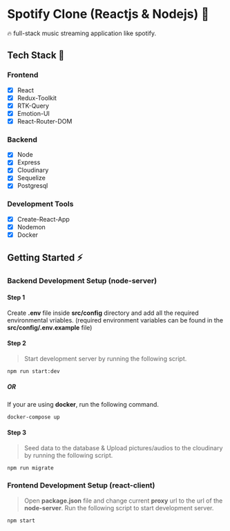 # Spotify Clone (Reactjs & Nodejs) 🎉

🔥 full-stack music streaming application like spotify.

## Tech Stack 🚧

### Frontend

- [x] React
- [x] Redux-Toolkit
- [x] RTK-Query
- [x] Emotion-UI
- [x] React-Router-DOM

### Backend

- [x] Node
- [x] Express
- [x] Cloudinary
- [x] Sequelize
- [x] Postgresql

### Development Tools

- [x] Create-React-App
- [x] Nodemon
- [x] Docker

## Getting Started ⚡️

### Backend Development Setup (node-server)

#### Step 1

Create **.env** file inside **src/config** directory and add all the required environmental vriables. (required environment variables can be found in the **src/config/.env.example** file)

#### Step 2

> Start development server by running the following script.

```bash
npm run start:dev
```

##### OR

If your are using **docker**, run the following command.

```bash
docker-compose up
```

#### Step 3

> Seed data to the database & Upload pictures/audios to the cloudinary by running the following script.

```bash
npm run migrate
```

### Frontend Development Setup (react-client)

> Open **package.json** file and change current **proxy** url to the url of the **node-server**. Run the following script to start development server.

```bash
npm start
```
